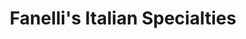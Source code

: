 ---
title: "Fanelli's Italian Specialties"
url: /staten-island/fanellis-italian-specialties/
shop: deli
---